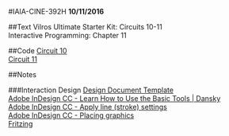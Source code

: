 #IAIA-CINE-392H
**10/11/2016**

##Text
Vilros Ultimate Starter Kit: Circuits 10-11  
Interactive Programming: Chapter 11    

##Code
[Circuit 10](../arduino-kit/Circuit_07/Circuit_07.ino)  
[Circuit 11](../arduino-kit/Circuit_08/Circuit_08.ino)  

##Notes  

###Interaction Design
[Design Document Template](../proposal/design-document-template)  
[Adobe InDesign CC - Learn How to Use the Basic Tools | Dansky](https://www.youtube.com/watch?v=AshfNo-i8Ws)  
[Adobe InDesign CC - Apply line (stroke) settings](https://helpx.adobe.com/indesign/using/applying-line-stroke-settings.html)  
[Adobe InDesign CC - Placing graphics](https://helpx.adobe.com/indesign/using/placing-graphics.html)  
[Fritzing](http://fritzing.org/home/)